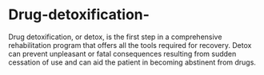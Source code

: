# Drug-detoxification-
Drug detoxification, or detox, is the first step in a comprehensive rehabilitation program that offers all the tools required for recovery. Detox can prevent unpleasant or fatal consequences resulting from sudden cessation of use and can aid the patient in becoming abstinent from drugs.
